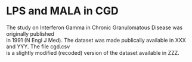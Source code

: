 # LPS and MALA in CGD <br />
The study on Interferon Gamma in Chronic Granulomatous Disease was originally published <br />
in 1991 (N Engl J Med). The dataset was made publically available in XXX and YYY. The file cgd.csv <br />
is a slightly modified (recoded) version of the dataset available in ZZZ. <br />
